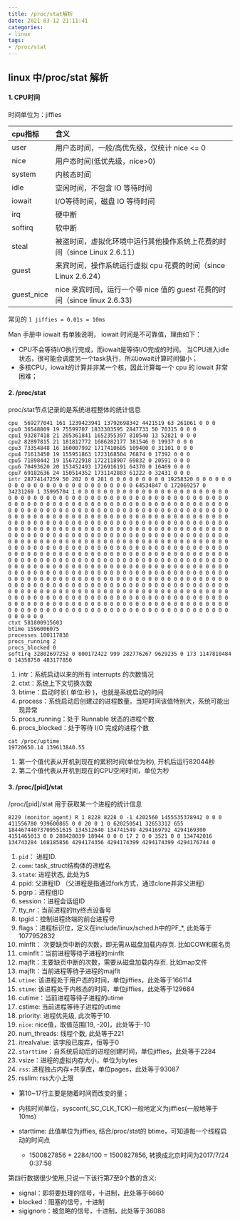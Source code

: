 ```yaml
---
title: /proc/stat解析
date: 2021-03-12 21:11:41
categories:
- linux
tags:
- /proc/stat
---
```


## linux 中/proc/stat 解析

#### 1. CPU时间

时间单位为：jiffies

| cpu指标 | 含义                                                         |
| :------ | :----------------------------------------------------------- |
| user    | 用户态时间，一般/高优先级，仅统计 nice <= 0                  |
| nice    | 用户态时间(低优先级，nice>0)                                 |
| system  | 内核态时间                                                   |
| idle    | 空闲时间，不包含 IO 等待时间                                 |
| iowait  | I/O等待时间，磁盘 IO 等待时间                                |
| irq     | 硬中断                                                       |
| softirq | 软中断                                                       |
| steal   | 被盗时间，虚拟化环境中运行其他操作系统上花费的时间（since Linux 2.6.11） |
| guest   | 来宾时间，操作系统运行虚拟 cpu 花费的时间（since Linux 2.6.24） |
| guest_nice | nice 来宾时间，运行一个带 nice 值的 guest 花费的时间（since linux 2.6.33) |

常见的 `1 jiffies = 0.01s = 10ms`

Man 手册中 iowait 有单独说明， iowait 时间是不可靠值，理由如下：

- CPU不会等待I/O执行完成，而iowait是等待I/O完成的时间。 当CPU进入idle状态，很可能会调度另一个task执行，所以iowait计算时间偏小；
- 多核CPU，iowait的计算并非某一个核，因此计算每一个 cpu 的 iowait 非常困难；

#### 2. /proc/stat

proc/stat节点记录的是系统进程整体的统计信息

```
cpu  569277041 161 1239423941 13792698342 4421519 63 261061 0 0 0 
cpu0 36548809 19 75599707 1833303595 2847733 50 70315 0 0 0 
cpu1 93287418 21 205361841 1652355397 810540 13 52821 0 0 0 
cpu2 82897815 21 181812772 1686282177 381546 0 19937 0 0 0 
cpu3 73354848 16 160007992 1717410685 109400 0 31101 0 0 0 
cpu4 71613450 19 155951863 1723168504 76874 0 17392 0 0 0 
cpu5 71898442 19 156722918 1722118907 69832 0 20591 0 0 0 
cpu6 70493620 20 153452493 1726916191 64370 0 16469 0 0 0 
cpu7 69182636 24 150514352 1731142883 61222 0 32431 0 0 0 
intr 28774147259 50 202 0 0 281 0 0 0 0 0 0 0 0 0 19258320 0 0 0 0 0 0 0 0 0 0 0 0 0 0 0 0 0 0 0 0 0 0 0 0 0 0 64534847 0 172069257 0 34231269 1 35995704 1 0 0 0 0 0 0 0 0 0 0 0 0 0 0 0 0 0 0 0 0 0 0 0 0 0 0 0 0 0 0 0 0 0 0 0 0 0 0 0 0 0 0 0 0 0 0 0 0 0 0 0 0 0 0 0 0 0 0 0 0 0 0 0 0 0 0 0 0 0 0 0 0 0 0 0 0 0 0 0 0 0 0 0 0 0 0 0 0 0 0 0 0 0 0 0 0 0 0 0 0 0 0 0 0 0 0 0 0 0 0 0 0 0 0 0 0 0 0 0 0 0 0 0 0 0 0 0 0 0 0 0 0 0 0 0 0 0 0 0 0 0 0 0 0 0 0 0 0 0 0 0 0 0 0 0 0 0 0 0 0 0 0 0 0 0 0 0 0 0 0 0 0 0 0 0 0 0 0 0 0 0 0 0 0 0 0 0 0 0 0 0 0 0 0 0 0 0 0 0 0 0 0 0 0 0 0 0 0 0 0 0 0 0 0 0 0 0 0 0 0 0 0 0 0 0 0 0 0 0 0 0 0 0 0 0 0 0 0 0 0 0 0 0 0 0 0 0 0 0 0 0 0 0 0 0 0 0 0 0 0 0 0 0 0 0 0 0 0 0 0 0 0 0 0 0 0 0 0 0 0 0 0 0 0 0 0 0 0 0 0 0 0 0 0 0 0 0 0 0 0 0 0 0 0 0 0 0 0 0 0 0 0 0 0 0 0 0 0 0 0 0 0 0 0 0 0 0 0 0 0 0 0 0 0 0 0 0 0 0 0 0 0 0 0 0 0 0 0 0 0 0 0 0 0 0 0 0 0 0 0 0 0 0 0 0 0 0 0 0 0 0 0 0 0 0 0 0 0 0 0 0 0 0 0 0 0 0 0 0 0 0 0 0 0 0 0 0 0 0 0 0 0 0 0 0 0 0 0 0 0 0 0 0 0 0 0 0 0 0 0 0 0 0 0 0 0 0 0 0 0 0 0 0 0 0 0 0 0 0 0 0 0 0 0 0 0 0 0 0 0 0 0 0 0 0 0 0 0 0 0 0 0 0 0 0 0 0 0 0 0 0 0 0 0 0 0 0 0 0 0 0 0 0 0 0 0 0 0 0 0 0 0 0 0 0 0 0 0 0 0 0 0 0 0 0 0 0 0 0 0 0 0 0 0 0 0 0 0 0 0 0 0 0 0 0 0 0 0 0 0 0 0 0 0 0 0 0 0 0 0 0 0 0 0 0 0 0 0 0 0 0 0 0 0 0 0 0 0 0 0 0 0 0 0 0 0 0 0 0 0 0 0 0 0 0 0 0 0 0 0 0 0 0 0 0 0 0 0 0 0 0 0 0 0 0 0 0 0 0 0 0 0 0 0 0 0 0 0 0 0 0 0 0 0 0 0 0 0 0 0 0 0 0 0 0 0 0 0 0 0 0 0 0 0 0 0 0 0 0 0 0 0 0 0 0 0 0 0 0 0 0 0 0 0 0 0 0 0 0 0 0 0 0 0 0 0 0 0 0 0 0 0 0 0 0 0 0 0 0 0 0 0 0 0 0 0 0 0 0 0 0 0 0 0 0 
ctxt 581800915603
btime 1596006075
processes 100117838
procs_running 2
procs_blocked 0
softirq 32802697252 0 800172422 999 282776267 9629235 0 173 1147810484 0 14358750 483177850
```

1. intr：系统启动以来的所有 interrupts 的次数情况
2. ctxt：系统上下文切换次数
3. btime：启动时长( 单位:秒 )，也就是系统启动的时间
4. process：系统启动后创建过的进程数量。当短时间该值特别大，系统可能出现异常
5. procs_running：处于 Runnable 状态的进程个数
6. procs_blocked：处于等待 I/O 完成的进程个数

````
cat /proc/uptime
19720650.14 139613840.55
````

1. 第一个值代表从开机到现在的累积时间(单位为秒), 开机后运行82044秒
2. 第二个值代表从开机到现在的CPU空闲时间，单位为秒

#### 3. /proc/[pid]/stat

/proc/[pid]/stat 用于获取某一个进程的统计信息

```
8229 (monitor_agent) R 1 8228 8228 0 -1 4202560 1455535378942 0 0 0 411556780 939600865 0 0 20 0 1 0 620250541 32653312 655 18446744073709551615 134512640 134741549 4294169792 4294169300 4151465013 0 0 288428039 18944 0 0 0 17 2 0 0 3521 0 0 134742016 134743284 168185856 4294174356 4294174399 4294174399 4294176744 0
```

1. `pid`： 进程ID.
2. `comm`: task_struct结构体的进程名
3. `state`: 进程状态, 此处为S
4. ppid: 父进程ID （父进程是指通过fork方式，通过clone并非父进程）
5. pgrp：进程组ID
6. session：进程会话组ID
7. tty_nr：当前进程的tty终点设备号
8. tpgid：控制进程终端的前台进程号
9. flags：进程标识位，定义在include/linux/sched.h中的PF_*, 此处等于1077952832
10. minflt： 次要缺页中断的次数，即无需从磁盘加载内存页. 比如COW和匿名页
11. cminflt：当前进程等待子进程的minflt
12. majflt：主要缺页中断的次数，需要从磁盘加载内存页. 比如map文件
13. majflt：当前进程等待子进程的majflt
14. `utime`: 该进程处于用户态的时间，单位jiffies，此处等于166114
15. `stime`: 该进程处于内核态的时间，单位jiffies，此处等于129684
16. cutime：当前进程等待子进程的utime
17. cstime: 当前进程等待子进程的utime
18. priority: 进程优先级, 此次等于10.
19. `nice`: nice值，取值范围[19, -20]，此处等于-10
20. num_threads: 线程个数, 此处等于221
21. itrealvalue: 该字段已废弃，恒等于0
22. `starttime`：自系统启动后的进程创建时间，单位jiffies，此处等于2284
23. vsize：进程的虚拟内存大小，单位为bytes
24. `rss`: 进程独占内存+共享库，单位pages，此处等于93087
25. rsslim: rss大小上限

- 第10~17行主要是随着时间而改变的量；

- 内核时间单位，sysconf(_SC_CLK_TCK)一般地定义为jiffies(一般地等于10ms)
- starttime: 此值单位为jiffies, 结合/proc/stat的 btime，可知道每一个线程启动的时间点
    - 1500827856 + 2284/100 = 1500827856, 转换成北京时间为2017/7/24 0:37:58

第四行数据很少使用,只说一下该行第7至9个数的含义:

- signal：即将要处理的信号，十进制，此处等于6660
- blocked：阻塞的信号，十进制
- sigignore：被忽略的信号，十进制，此处等于36088

















